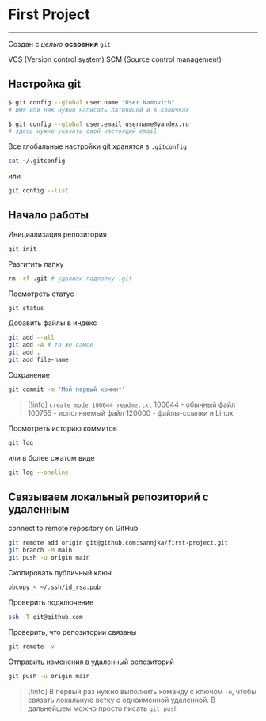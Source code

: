 # First Project

---

Создан с *целью* **освоения** `git`

VCS (Version control system)
SCM (Source control management)

## Настройка git
```bash
$ git config --global user.name "User Namovich"
# имя или ник нужно написать латиницей и в кавычках

$ git config --global user.email username@yandex.ru
# здесь нужно указать свой настоящий email
```
Все глобальные настройки git хранятся в `.gitconfig`
```bash
cat ~/.gitconfig
```
или
```bash
git config --list
```

## Начало работы
Инициализация репозитория
```bash
git init
```
Разгитить папку
```bash
rm -rf .git # удалили подпапку .git
```
Посмотреть статус
```bash
git status
```
Добавить файлы в индекс
```bash
git add --all
git add -A # то же самое
git add .
git add file-name
```
Сохранение
```bash
git commit -m 'Мой первый коммит'
```
>[!info] `create mode 100644 readme.txt`
>100644 - обычный файл
>100755 - исполняемый файл
>120000 - файлы-ссылки и Linux

Посмотреть историю коммитов
```bash
git log
```
или в более сжатом виде
```bash
git log --oneline
```

## Связываем локальный репозиторий с удаленным
connect to remote repository on GitHub
```bash
git remote add origin git@github.com:sannjka/first-project.git
git branch -M main
git push -u origin main
```
Скопировать публичный ключ
```bash
pbcopy < ~/.ssh/id_rsa.pub
```
Проверить подключение
```bash
ssh -T git@github.com
```
Проверить, что репозитории связаны
```bash
git remote -v
```
Отправить изменения в удаленный репозиторий
```bash
git push -u origin main
```
>[!info] В первый раз нужно выполнить команду с ключом `-u`, чтобы связать локальную ветку с одноименной удаленной. В дальнейшем можно просто писать `git push`


